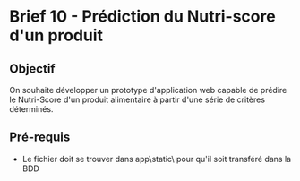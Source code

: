 # Brief 10 - Prédiction du Nutri-score d'un produit

## Objectif
On souhaite développer un prototype d'application web capable de prédire le Nutri-Score d'un produit alimentaire à partir d'une série de critères déterminés.

## Pré-requis
- Le fichier doit se trouver dans app\static\ pour qu'il soit transféré dans la BDD
## 
